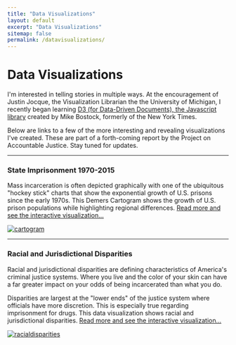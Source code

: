 ```yaml
---
title: "Data Visualizations"
layout: default
excerpt: "Data Visualizations"
sitemap: false
permalink: /datavisualizations/
---
```



# Data Visualizations

I'm interested in telling stories in multiple ways. At the encouragement of Justin Jocque, the Visualization Librarian the the University of Michigan, I recently began learning [D3 (for Data-Driven Documents), the Javascript library](https://d3js.org/) created by Mike Bostock, formerly of the New York Times.

Below are links to a few of the more interesting and revealing visualizations I've created. These are part of a forth-coming report by the Project on Accountable Justice. Stay tuned for updates.



<hr class="section-heading-spacer">
 <div markdown="0"  class="container-fluid">
 <div class="row">
                   <div class="col-sm-6 clearfix">
                     <h3 class="section-heading">State Imprisonment 1970-2015</h3>
                        <p>Mass incarceration is often depicted graphically with one of the ubiquitous "hockey stick" charts that show the exponential growth of U.S. prisons since the early 1970s. This Demers Cartogram shows the growth of U.S. prison populations while highlighting regional differences. <a href="{{ site.url }}{{ site.baseurl }}/cartogram"> Read more and see the interactive visualization...</a></p>
               </div>
                <div class="col-sm-6 clearfix">
                  <a href="{{ site.url }}{{ site.baseurl }}/cartogram">
                                              <img  class="img-responsive" src="{{ site.url }}{{ site.baseurl }}/images/picpic/Gallery/cartogram.jpg" alt="cartogram">
                                        </a>
                                  </div>
           </div>
  </div>



<hr class="section-heading-spacer">
 <div markdown="0"  class="container-fluid">
 <div class="row">
                   <div class="col-sm-6 clearfix">
                     <h3 class="section-heading">Racial and Jurisdictional Disparities</h3>
                        <p>Racial and jurisdictional disparities are defining characteristics of America's criminal justice systems. Where you live and the color of your skin can have a far greater impact on your odds of being incarcerated than what you do.</p>
                         <p>Disparities are largest at the "lower ends" of the justice system where officials have more discretion. This is especially true regarding imprisonment for drugs. This data visualization shows racial and jurisdictional disparities. <a href="{{ site.url }}{{ site.baseurl }}/racialdisparities"> Read more and see the interactive visualization...</a></p>
               </div>
                <div class="col-sm-6 clearfix">
                  <a href="{{ site.url }}{{ site.baseurl }}/racialdisparities">
                                              <img  class="img-responsive" src="{{ site.url }}{{ site.baseurl }}/images/picpic/Gallery/racialdisparities.jpg" alt="racialdisparities"> </a>
                                  </div>
           </div>
  </div>

